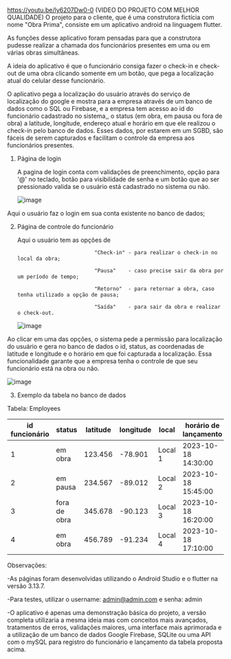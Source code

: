
https://youtu.be/ly6207Dw0-0 (VIDEO DO PROJETO COM MELHOR QUALIDADE)
O projeto para o cliente, que é uma construtora fictícia com nome "Obra Prima", consiste em um aplicativo android na linguagem flutter.


As funções desse aplicativo foram pensadas para que a construtora pudesse realizar a chamada dos funcionários presentes em uma ou em várias obras simultâneas.


A ideia do aplicativo é que o funcionário consiga fazer o check-in e check-out de uma obra clicando somente em um botão, que pega a localização atual do celular desse funcionário.


O aplicativo pega a localização do usuário através do serviço de localização do google e mostra para a empresa através de um banco de dados como o SQL ou Firebase, e a empresa tem acesso ao id do funcionário cadastrado no sistema,, o status (em obra, em pausa ou fora de obra) a latitude, longitude,
endereço atual e horário em que ele realizou o check-in pelo banco de dados. Esses dados, por estarem em um SGBD, são fáceis de serem capturados e facilitam o controle da empresa aos funcionários presentes.



1. Página de login

   
   
   A pagina de login conta com validações de preenchimento, opção para '@' no teclado, botão para visibilidade de senha e um botão que ao ser pressionado valida se o usuário está cadastrado no sistema ou não.


   
   ![image](https://github.com/vtrod/msiChallenge/assets/34226821/257070b9-6573-47f1-80e3-f66cb8b04526)

   
Aqui o usuário faz o login em sua conta existente no banco de dados;


2. Página de controle do funcionário
   

   Aqui o usuário tem as opções de
   
                                "Check-in" - para realizar o check-in no local da obra;
   
                                "Pausa"    - caso precise sair da obra por um período de tempo;
   
                                "Retorno"  - para retornar a obra, caso tenha utilizado a opção de pausa;
   
                                "Saída"    - para sair da obra e realizar o check-out.

 


   
   ![image](https://github.com/vtrod/msiChallenge/assets/34226821/6394f845-4b39-4f97-b2cc-485e5d5f1c7e)

  Ao clicar em uma das opções, o sistema pede a permissão para localização do usuário e gera no banco de dados o id, status, as coordenadas de latitude e longitude e o horário em que foi capturada a localização. Essa funcionalidade garante que a empresa tenha o controle de que seu funcionário está na obra ou não.

  ![image](https://github.com/vtrod/msiChallenge/assets/34226821/2f070a5f-beb8-42f0-9907-55bb5a93e60c)


   

3. Exemplo da tabela no banco de dados



Tabela: Employees

| id funcionário |    status     | latitude | longitude |  local  |     horário de lançamento    |
| -------------- | ------------- | -------- | --------- | ------- | -----------------------------|
| 1              |    em obra    | 123.456  | -78.901   | Local 1 |      2023-10-18 14:30:00     |
| 2              |    em pausa   | 234.567  | -89.012   | Local 2 |      2023-10-18 15:45:00     |
| 3              |  fora de obra | 345.678  | -90.123   | Local 3 |      2023-10-18 16:20:00     |
| 4              |    em obra    | 456.789  | -91.234   | Local 4 |      2023-10-18 17:10:00     |




Observações:

  -As páginas foram desenvolvidas utilizando o Android Studio e o flutter na versão 3.13.7.
  
  
  -Para testes, utilizar o username: admin@admin.com e
                           senha: admin
  
  
  -O aplicativo é apenas uma demonstração básica do projeto, a versão completa utilizaria a mesma ideia mas com conceitos mais avançados,
tratamentos de erros, validações maiores, uma interface mais aprimorada e a utilização de um banco de dados Google Firebase, SQLite ou uma API com o mySQL para registro do funcionário e lançamento da tabela proposta acima.


